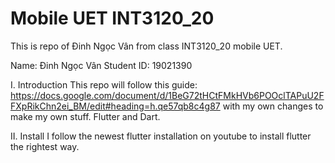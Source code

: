 # Mobile UET INT3120_20
This is repo of Đinh Ngọc Vân from class INT3120_20 mobile UET. 

Name: Đinh Ngọc Vân
Student ID: 19021390

I. Introduction
This repo will follow this guide: https://docs.google.com/document/d/1BeG72tHCtFMkHVb6POOclTAPuU2FFXpRikChn2ei_BM/edit#heading=h.qe57qb8c4g87 with my own changes to make my own stuff.
Flutter and Dart.

II. Install
I follow the newest flutter installation on youtube to install flutter the rightest way.
